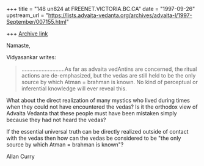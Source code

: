 +++
title = "148 un824 at FREENET.VICTORIA.BC.CA"
date = "1997-09-26"
upstream_url = "https://lists.advaita-vedanta.org/archives/advaita-l/1997-September/007155.html"

+++
[Archive link](https://lists.advaita-vedanta.org/archives/advaita-l/1997-September/007155.html)

Namaste,

Vidyasankar writes:

>............................As far as advaita vedAntins
>are concerned, the ritual actions are de-emphasized, but the vedas are
>still held to be the only source by which Atman = brahman is known. No
>kind of perceptual or inferential knowledge will ever reveal this.

What about the direct realization of many mystics who lived during times
when they could not have encountered the vedas?  Is it the orthodox view of
Advaita Vedanta that these people must have been mistaken simply because
they had not heard the vedas?

If the essential universal truth can be directly realized outside of
contact with the vedas then how can the vedas be considered to be "the only
source by which Atman = brahman is known"?


Allan Curry

